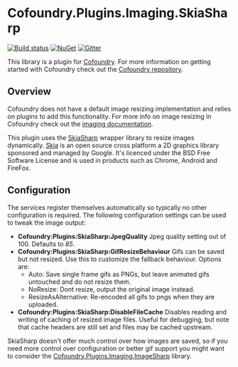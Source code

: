 # Cofoundry.Plugins.Imaging.SkiaSharp

[![Build status](https://ci.appveyor.com/api/projects/status/usl4w7v90xorrd98?svg=true)](https://ci.appveyor.com/project/Cofoundry/cofoundry-plugins-imaging-skiasharp)
[![NuGet](https://img.shields.io/nuget/v/Cofoundry.Plugins.Imaging.SkiaSharp.svg)](https://www.nuget.org/packages/Cofoundry.Plugins.Imaging.SkiaSharp/)
[![Gitter](https://img.shields.io/gitter/room/cofoundry-cms/cofoundry.svg)](https://gitter.im/cofoundry-cms/cofoundry)

This library is a plugin for [Cofoundry](https://www.cofoundry.org). For more information on getting started with Cofoundry check out the [Cofoundry repository](https://github.com/cofoundry-cms/cofoundry).

## Overview

Cofoundry does not have a default image resizing implementation and relies on plugins to add this functionality. For more info on image resizing in Cofoundry check out the [imaging documentation](https://github.com/cofoundry-cms/cofoundry/wiki/Images). 

This plugin uses the [SkiaSharp](https://github.com/mono/SkiaSharp) wrapper library to resize images dynamically. [Skia](https://skia.org/) is an open source cross platform a 2D graphics library sponsored and managed by Google. It's licenced under the BSD Free Software License and is used in products such as Chrome, Android and FireFox. 

## Configuration

The services register themselves automatically so typically no other configuration is required. The following configuration settings can be used to tweak the image output:

- **Cofoundry:Plugins:SkiaSharp:JpegQuality** Jpeg quality setting out of 100. Defaults to *85*.
- **Cofoundry:Plugins:SkiaSharp:GifResizeBehaviour** Gifs can be saved but not resized. Use this to customize the  fallback behaviour. Options are: 
  - Auto: Save single frame gifs as PNGs, but leave animated gifs untouched and do not resize them.
  - NoResize: Dont resize, output the original image instead.
  - ResizeAsAlternative: Re-encoded all gifs to pngs when they are uploaded.
- **Cofoundry:Plugins:SkiaSharp:DisableFileCache** Disables reading and writing of caching of resized image files. Useful for debugging, but note that cache headers are still set and files may be cached upstream.

SkiaSharp doesn't offer much control over how images are saved, so if you need more control over configuration or better gif support you might want to consider the [Cofoundry.Plugins.Imaging.ImageSharp](https://github.com/cofoundry-cms/Cofoundry.Plugins.Imaging.ImageSharp) library.